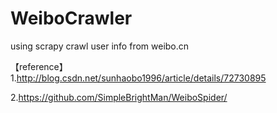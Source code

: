 # WeiboCrawler
using scrapy crawl user info from weibo.cn

【reference】
1.http://blog.csdn.net/sunhaobo1996/article/details/72730895

2.https://github.com/SimpleBrightMan/WeiboSpider/
